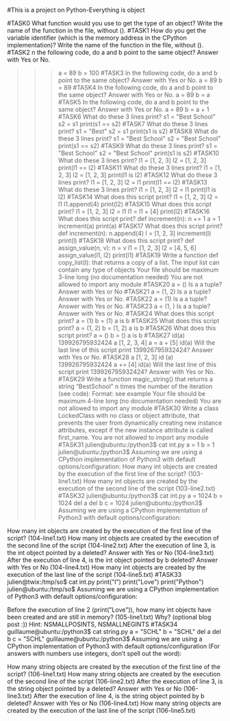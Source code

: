 #This is a project on Python-Everything is object

#TASK0
What function would you use to get the type of an object?
Write the name of the function in the file, without ().
#TASK1
How do you get the variable identifier (which is the memory address in the CPython implementation)?
Write the name of the function in the file, without ().
#TASK2
n the following code, do a and b point to the same object? Answer with Yes or No.
>>> a = 89
>>> b = 100
#TASK3
In the following code, do a and b point to the same object? Answer with Yes or No.
>>> a = 89
>>> b = 89
#TASK4
In the following code, do a and b point to the same object? Answer with Yes or No.
>>> a = 89
>>> b = a
#TASK5
In the following code, do a and b point to the same object? Answer with Yes or No.
>>> a = 89
>>> b = a + 1
#TASK6
What do these 3 lines print?
>>> s1 = "Best School"
>>> s2 = s1
>>> print(s1 == s2)
#TASK7
What do these 3 lines print?
>>> s1 = "Best"
>>> s2 = s1
>>> print(s1 is s2)
#TASK8
What do these 3 lines print?
>>> s1 = "Best School"
>>> s2 = "Best School"
>>> print(s1 == s2)
#TASK9
What do these 3 lines print?
>>> s1 = "Best School"
>>> s2 = "Best School"
>>> print(s1 is s2)
#TASK10
What do these 3 lines print?
>>> l1 = [1, 2, 3]
>>> l2 = [1, 2, 3] 
>>> print(l1 == l2)
#TASK11
What do these 3 lines print?
>>> l1 = [1, 2, 3]
>>> l2 = [1, 2, 3] 
>>> print(l1 is l2)
#TASK12
What do these 3 lines print?
>>> l1 = [1, 2, 3]
>>> l2 = l1
>>> print(l1 == l2)
#TASK13
What do these 3 lines print?
>>> l1 = [1, 2, 3]
>>> l2 = l1
>>> print(l1 is l2)
#TASK14
What does this script print?
l1 = [1, 2, 3]
l2 = l1
l1.append(4)
print(l2)
#TASK15
What does this script print?
l1 = [1, 2, 3]
l2 = l1
l1 = l1 + [4]
print(l2)
#TASK16
What does this script print?
def increment(n):
    n += 1
a = 1
increment(a)
print(a)
#TASK17
What does this script print?
def increment(n):
    n.append(4)
l = [1, 2, 3]
increment(l)
print(l)
#TASK18
What does this script print?
def assign_value(n, v):
    n = v
l1 = [1, 2, 3]
l2 = [4, 5, 6]
assign_value(l1, l2)
print(l1)
#TASK19
Write a function def copy_list(l): that returns a copy of a list.
The input list can contain any type of objects
Your file should be maximum 3-line long (no documentation needed)
You are not allowed to import any module
#TASK20
a = ()
Is a a tuple? Answer with Yes or No
#TASK21
a = (1, 2)
Is a a tuple? Answer with Yes or No.
#TASK22
a = (1)
Is a a tuple? Answer with Yes or No.
#TASK23
a = (1, )
Is a a tuple? Answer with Yes or No.
#TASK24
What does this script print?
a = (1)
b = (1)
a is b
#TASK25
What does this script print?
a = (1, 2)
b = (1, 2)
a is b
#TASK26
What does this script print?
a = ()
b = ()
a is b
#TASK27
>>> id(a)
139926795932424
>>> a
[1, 2, 3, 4]
>>> a = a + [5]
>>> id(a)
Will the last line of this script print 139926795932424? Answer with Yes or No.
#TASK28
>>> a
[1, 2, 3]
>>> id (a)
139926795932424
>>> a += [4]
>>> id(a)
Will the last line of this script print 139926795932424? Answer with Yes or No.
#TASK29
Write a function magic_string() that returns a string “BestSchool” n times the number of the iteration (see code):
Format: see example
Your file should be maximum 4-line long (no documentation needed)
You are not allowed to import any module
#TASK30
Write a class LockedClass with no class or object attribute, that prevents the user from dynamically creating new instance attributes, 
except if the new instance attribute is called first_name.
You are not allowed to import any module
#TASK31
julien@ubuntu:/python3$ cat int.py 
a = 1
b = 1
julien@ubuntu:/python3$ 
Assuming we are using a CPython implementation of Python3 with default options/configuration:
How many int objects are created by the execution of the first line of the script? (103-line1.txt)
How many int objects are created by the execution of the second line of the script (103-line2.txt)
#TASK32
julien@ubuntu:/python3$ cat int.py 
a = 1024
b = 1024
del a
del b
c = 1024
julien@ubuntu:/python3$ 
Assuming we are using a CPython implementation of Python3 with default options/configuration:

How many int objects are created by the execution of the first line of the script? (104-line1.txt)
How many int objects are created by the execution of the second line of the script (104-line2.txt)
After the execution of line 3, is the int object pointed by a deleted? Answer with Yes or No (104-line3.txt)
After the execution of line 4, is the int object pointed by b deleted? Answer with Yes or No (104-line4.txt)
How many int objects are created by the execution of the last line of the script (104-line5.txt)
#TASK33
julien@twix:/tmp/so$ cat int.py 
print("I")
print("Love")
print("Python")
julien@ubuntu:/tmp/so$ 
Assuming we are using a CPython implementation of Python3 with default options/configuration:

Before the execution of line 2 (print("Love")), how many int objects have been created and are still in memory? (105-line1.txt)
Why? (optional blog post :))
Hint: NSMALLPOSINTS, NSMALLNEGINTS
#TASK34
guillaume@ubuntu:/python3$ cat string.py 
a = "SCHL"
b = "SCHL"
del a
del b
c = "SCHL"
guillaume@ubuntu:/python3$ 
Assuming we are using a CPython implementation of Python3 with default options/configuration (For answers with numbers use integers, don’t spell out the word):

How many string objects are created by the execution of the first line of the script? (106-line1.txt)
How many string objects are created by the execution of the second line of the script (106-line2.txt)
After the execution of line 3, is the string object pointed by a deleted? Answer with Yes or No (106-line3.txt)
After the execution of line 4, is the string object pointed by b deleted? Answer with Yes or No (106-line4.txt)
How many string objects are created by the execution of the last line of the script (106-line5.txt)
